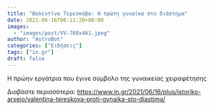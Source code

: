 ```yaml
---
title: "Βαλεντίνα Τερεσκόβα: Η πρώτη γυναίκα στο διάστημα"
date: 2021-06-16T06:11:20+00:00
images:
  - "images/post/VV-768x461.jpeg"
author: "AstroBot"
categories: ["Ειδήσεις"]
tags: ["in.gr"]
draft: false
---
```


Η πρώην εργάτρια που έγινε σύμβολο της γυναικείας χειραφέτησης

Διαβάστε περισσότερα: https://www.in.gr/2021/06/16/plus/istoriko-arxeio/valentina-tereskova-proti-gynaika-sto-diastima/
